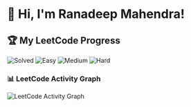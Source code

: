 # 👋 Hi, I'm Ranadeep Mahendra!

## 🏆 My LeetCode Progress

![Solved](https://img.shields.io/badge/Solved-73/3730-blue?cache=1761789818) ![Easy](https://img.shields.io/badge/Easy-41/909-brightgreen?cache=1761789818) ![Medium](https://img.shields.io/badge/Medium-31/1942-orange?cache=1761789818) ![Hard](https://img.shields.io/badge/Hard-1/879-red?cache=1761789818)

### 📊 LeetCode Activity Graph

![LeetCode Activity Graph](https://leetcard.jacoblin.cool/ranadeep_mahendra2426?theme=dark&font=Karma&ext=heatmap&cache=1761789818)
